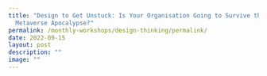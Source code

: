 ```yaml
---
title: "Design to Get Unstuck: Is Your Organisation Going to Survive the
  Metaverse Apocalypse?"
permalink: /monthly-workshops/design-thinking/permalink/
date: 2022-09-15
layout: post
description: ""
image: ""
---
```

